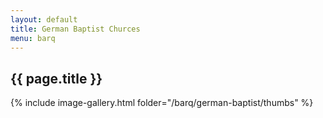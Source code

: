 ```yaml
---
layout: default
title: German Baptist Churces
menu: barq
---
```

## {{ page.title }}

{% include image-gallery.html folder="/barq/german-baptist/thumbs" %}